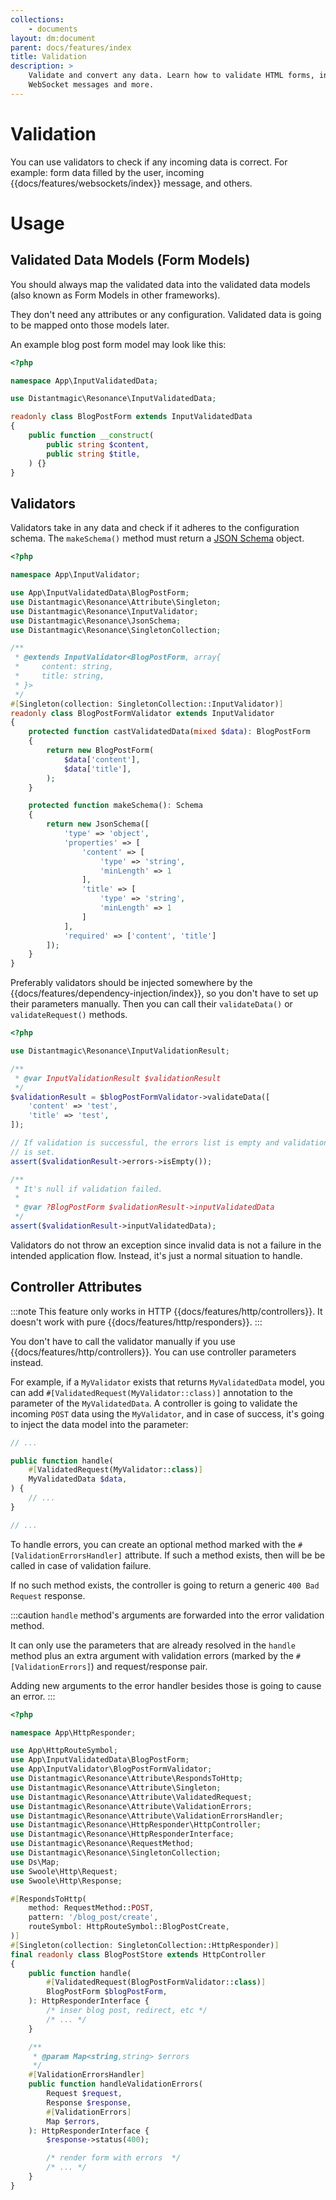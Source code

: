 ```yaml
---
collections: 
    - documents
layout: dm:document
parent: docs/features/index
title: Validation
description: >
    Validate and convert any data. Learn how to validate HTML forms, incoming
    WebSocket messages and more.
---
```


# Validation

You can use validators to check if any incoming data is correct. For example:
form data filled by the user, incoming {{docs/features/websockets/index}} 
message, and others.

# Usage

## Validated Data Models (Form Models)

You should always map the validated data into the validated data models (also 
known as Form Models in other frameworks). 

They don't need any attributes or any configuration. Validated data is going to
be mapped onto those models later. 

An example blog post form model may look like this:

```php
<?php

namespace App\InputValidatedData;

use Distantmagic\Resonance\InputValidatedData;

readonly class BlogPostForm extends InputValidatedData
{
    public function __construct(
        public string $content,
        public string $title,
    ) {}
}

```

## Validators

Validators take in any data and check if it adheres to the configuration 
schema. The `makeSchema()` method must return a 
[JSON Schema](https://json-schema.org/) object.

```php
<?php

namespace App\InputValidator;

use App\InputValidatedData\BlogPostForm;
use Distantmagic\Resonance\Attribute\Singleton;
use Distantmagic\Resonance\InputValidator;
use Distantmagic\Resonance\JsonSchema;
use Distantmagic\Resonance\SingletonCollection;

/**
 * @extends InputValidator<BlogPostForm, array{
 *     content: string,
 *     title: string,
 * }>
 */
#[Singleton(collection: SingletonCollection::InputValidator)]
readonly class BlogPostFormValidator extends InputValidator
{
    protected function castValidatedData(mixed $data): BlogPostForm
    {
        return new BlogPostForm(
            $data['content'],
            $data['title'],
        );
    }

    protected function makeSchema(): Schema
    {
        return new JsonSchema([
            'type' => 'object',
            'properties' => [
                'content' => [
                    'type' => 'string',
                    'minLength' => 1
                ],
                'title' => [
                    'type' => 'string',
                    'minLength' => 1
                ]
            ],
            'required' => ['content', 'title']
        ]);
    }
}
```

Preferably validators should be injected somewhere by the 
{{docs/features/dependency-injection/index}}, so you don't have to set up their 
parameters manually. Then you can call their `validateData()` or
`validateRequest()` methods.

```php
<?php

use Distantmagic\Resonance\InputValidationResult;

/**
 * @var InputValidationResult $validationResult
 */
$validationResult = $blogPostFormValidator->validateData([
    'content' => 'test',
    'title' => 'test',
]);

// If validation is successful, the errors list is empty and validation data
// is set.
assert($validationResult->errors->isEmpty());

/**
 * It's null if validation failed.
 * 
 * @var ?BlogPostForm $validationResult->inputValidatedData
 */
assert($validationResult->inputValidatedData);
```

Validators do not throw an exception since invalid data is not a failure in the
intended application flow. Instead, it's just a normal situation to handle.

## Controller Attributes

:::note
This feature only works in HTTP {{docs/features/http/controllers}}. It doesn't
work with pure {{docs/features/http/responders}}.
:::

You don't have to call the validator manually if you use 
{{docs/features/http/controllers}}. You can use controller parameters instead.

For example, if a `MyValidator` exists that returns `MyValidatedData` model, 
you can add `#[ValidatedRequest(MyValidator::class)]` annotation to the 
parameter of the `MyValidatedData`. A controller is going to validate the 
incoming `POST` data using the `MyValidator`, and in case of success, it's 
going to inject the data model into the parameter:

```php
// ...

public function handle(
    #[ValidatedRequest(MyValidator::class)]
    MyValidatedData $data,
) {
    // ...
}

// ...
```

To handle errors, you can create an optional method marked with the
`#[ValidationErrorsHandler]` attribute. If such a method exists, then will be 
be called in case of validation failure. 

If no such method exists, the controller is going to return a generic
`400 Bad Request` response.

:::caution
`handle` method's arguments are forwarded into the error validation method.

It can only use the parameters that are already resolved in the `handle` method
plus an extra argument with validation errors (marked by the 
`#[ValidationErrors]`) and request/response pair.

Adding new arguments to the error handler besides those is going to cause an
error.
:::

```php
<?php

namespace App\HttpResponder;

use App\HttpRouteSymbol;
use App\InputValidatedData\BlogPostForm;
use App\InputValidator\BlogPostFormValidator;
use Distantmagic\Resonance\Attribute\RespondsToHttp;
use Distantmagic\Resonance\Attribute\Singleton;
use Distantmagic\Resonance\Attribute\ValidatedRequest;
use Distantmagic\Resonance\Attribute\ValidationErrors;
use Distantmagic\Resonance\Attribute\ValidationErrorsHandler;
use Distantmagic\Resonance\HttpResponder\HttpController;
use Distantmagic\Resonance\HttpResponderInterface;
use Distantmagic\Resonance\RequestMethod;
use Distantmagic\Resonance\SingletonCollection;
use Ds\Map;
use Swoole\Http\Request;
use Swoole\Http\Response;

#[RespondsToHttp(
    method: RequestMethod::POST,
    pattern: '/blog_post/create',
    routeSymbol: HttpRouteSymbol::BlogPostCreate,
)]
#[Singleton(collection: SingletonCollection::HttpResponder)]
final readonly class BlogPostStore extends HttpController
{
    public function handle(
        #[ValidatedRequest(BlogPostFormValidator::class)]
        BlogPostForm $blogPostForm,
    ): HttpResponderInterface {
        /* inser blog post, redirect, etc */
        /* ... */
    }

    /**
     * @param Map<string,string> $errors
     */
    #[ValidationErrorsHandler]
    public function handleValidationErrors(
        Request $request,
        Response $response,
        #[ValidationErrors]
        Map $errors,
    ): HttpResponderInterface {
        $response->status(400);

        /* render form with errors  */
        /* ... */
    }
}
```
